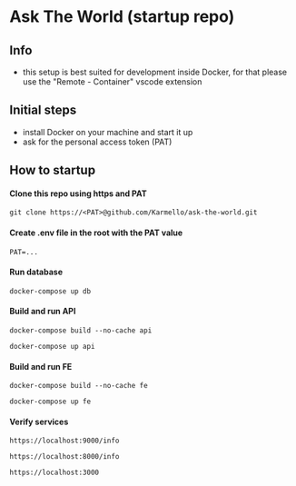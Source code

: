 # Ask The World (startup repo)

## Info

- this setup is best suited for development inside Docker, for that please use the "Remote - Container" vscode extension

## Initial steps

- install Docker on your machine and start it up
- ask for the personal access token (PAT)

## How to startup

#### Clone this repo using https and PAT

```
git clone https://<PAT>@github.com/Karmello/ask-the-world.git
```

#### Create .env file in the root with the PAT value

```
PAT=...
```

#### Run database

```
docker-compose up db
```

#### Build and run API

```
docker-compose build --no-cache api
```

```
docker-compose up api
```

#### Build and run FE

```
docker-compose build --no-cache fe
```

```
docker-compose up fe
```

#### Verify services

```
https://localhost:9000/info
```

```
https://localhost:8000/info
```

```
https://localhost:3000
```
